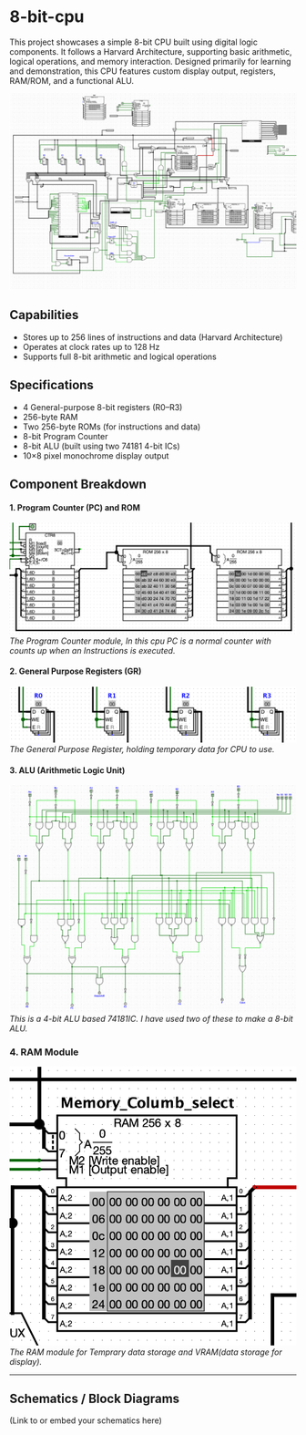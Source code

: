 # 8-bit-cpu

This project showcases a simple 8-bit CPU built using digital logic components. It follows a Harvard Architecture, supporting basic arithmetic, logical operations, and memory interaction. Designed primarily for learning and demonstration, this CPU features custom display output, registers, RAM/ROM, and a functional ALU.

<img src="Images/main_cpu.png">

## Capabilities

- Stores up to 256 lines of instructions and data (Harvard Architecture)
- Operates at clock rates up to 128 Hz
- Supports full 8-bit arithmetic and logical operations


## Specifications

- 4 General-purpose 8-bit registers (R0–R3)
- 256-byte RAM
- Two 256-byte ROMs (for instructions and data)
- 8-bit Program Counter
- 8-bit ALU (built using two 74181 4-bit ICs)
- 10×8 pixel monochrome display output


## Component Breakdown

#### 1. Program Counter (PC) and ROM

![Program Counter](Images/ROM_with_PC.png)
_The Program Counter module, In this cpu PC is a normal counter with counts up when an Instructions is executed._

#### 2. General Purpose Registers (GR)

![Instruction Register](Images/GP_registers.png)
_The General Purpose Register, holding temporary data for CPU to use._

#### 3. ALU (Arithmetic Logic Unit)

![ALU](Images/4-bit_ALU.png)
_This is a 4-bit ALU based 74181IC. I have used two of these to make a 8-bit ALU._

### 4. RAM Module

![RAM Module](Images/Ram.png)
_The RAM module for Temprary data storage and VRAM(data storage for display)._

<!-- #### 5. Control Unit

![Control Unit](Images/Control_Unit.png)
_The Control Unit, This decodes instructions and sets the path for data to flow._ -->

---

## Schematics / Block Diagrams
(Link to or embed your schematics here)



